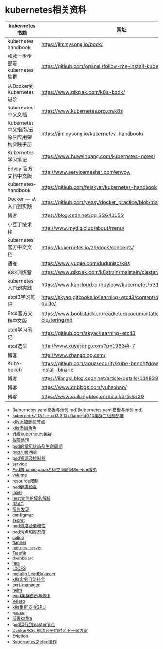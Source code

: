kubernetes相关资料
===

| kubernetes书籍 | 网址 |
|---------------|------|
| kubernetes handbook | https://jimmysong.io/book/ |
| 和我一步步部署 kubernetes 集群 | https://github.com/opsnull/follow-me-install-kubernetes-cluster |
| 从Docker到Kubernetes进阶 | https://www.qikqiak.com/k8s-book/ |
| kubernetes中文文档 | https://www.kubernetes.org.cn/k8s |
| Kubernetes 中文指南/云原生应用架构实践手册 | https://jimmysong.io/kubernetes-handbook/ |
| Kubernetes 学习笔记 | https://www.huweihuang.com/kubernetes-notes/ |
| Envoy 官方文档中文版 | http://www.servicemesher.com/envoy/ |
| kubernetes-handbook | https://github.com/feiskyer/kubernetes-handbook |
| Docker — 从入门到实践 | https://github.com/yeasy/docker_practice/blob/master/SUMMARY.md |
| 博客 | https://blog.csdn.net/qq_32641153 |
| 小豆丁技术栈 | http://www.mydlq.club/about/menu/ |
| kubernetes官方中文文档 | https://kubernetes.io/zh/docs/concepts/ |
| 语雀 | https://www.yuque.com/duduniao/k8s |
| K8S训练营 | https://www.qikqiak.com/k8strain/maintain/cluster/ |
| kubernetes入门到实践 | https://www.kancloud.cn/huyipow/kubernetes/531982 |
| etcd3学习笔记 | https://skyao.gitbooks.io/learning-etcd3/content/documentation/op-guide/ |
| Etcd官方文档中文版 | https://www.bookstack.cn/read/etcd/documentation-op-guide-clustering.md |
| etcd学习笔记 | https://github.com/skyao/learning-etcd3 |
| etcd选举 | http://www.xuyasong.com/?p=1983#i-7 |
| 博客 | http://www.zhangblog.com/ |
| Kube-bench | https://github.com/aquasecurity/kube-bench#download-and-install-binarie |
| 博客 | https://jiangxl.blog.csdn.net/article/details/119828244 |
| 博客 | https://www.cnblogs.com/yuhaohao/ |
| 博客 | https://www.cuiliangblog.cn/detail/article/29 |

- [kubernetes yaml模板与示例.md](kubernetes yaml模板与示例.md)
- [kubernetes1.13.1+etcd3.3.10+flanneld0.10集群二进制部署](https://github.com/mykubernetes/kubernetes/blob/master/deploy/kubernetes1.13.1%2Betcd3.3.10%2Bflanneld0.10%E9%9B%86%E7%BE%A4%E9%83%A8%E7%BD%B2.md)
- [k8s添加删除节点](https://github.com/mykubernetes/kubernetes/blob/master/K8S%E9%9B%86%E7%BE%A4%E5%88%A0%E9%99%A4%E4%B8%8E%E6%B7%BB%E5%8A%A0%E8%8A%82%E7%82%B9.md)
- [k8s添加角色](https://github.com/mykubernetes/kubernetes/blob/master/k8s%E6%B7%BB%E5%8A%A0role.md)
- [升级kubernetes集群](https://github.com/mykubernetes/kubernetes/blob/master/kubeadm%E9%83%A8%E7%BD%B2%E9%9B%86%E7%BE%A4%E5%8D%87%E7%BA%A7.md)
- [故障处理](https://github.com/mykubernetes/kubernetes/blob/master/%E6%95%85%E9%9A%9C%E5%A4%84%E7%90%86.md)
- [pod的常见状态及生命周期](https://github.com/mykubernetes/kubernetes/blob/master/pod%E7%9A%84%E5%B8%B8%E8%A7%81%E7%8A%B6%E6%80%81%E5%8F%8A%E7%94%9F%E5%91%BD%E5%91%A8%E6%9C%9F.md)
- [pod升级回滚](https://github.com/mykubernetes/kubernetes/blob/master/pod%E5%8D%87%E7%BA%A7%E5%9B%9E%E6%BB%9A.md)
- [pod资源及控制器](https://github.com/mykubernetes/kubernetes/blob/master/pod%E8%B5%84%E6%BA%90%E5%8F%8A%E6%8E%A7%E5%88%B6%E5%99%A8.md)
- [service](https://github.com/mykubernetes/kubernetes/blob/master/service.md)
- [Pod跨namespace名称空间访问Service服务](https://github.com/mykubernetes/kubernetes/blob/master/Pod%E8%B7%A8namespace%E5%90%8D%E7%A7%B0%E7%A9%BA%E9%97%B4%E8%AE%BF%E9%97%AEService%E6%9C%8D%E5%8A%A1.md)
- [volume](https://github.com/mykubernetes/kubernetes/tree/master/volume)
- [resource限制](https://github.com/mykubernetes/kubernetes/blob/master/resource%E9%99%90%E5%88%B6.md)
- [pod健康检查](https://github.com/mykubernetes/kubernetes/blob/master/pod%E5%81%A5%E5%BA%B7%E6%A3%80%E6%9F%A5.md)
- [label](https://github.com/mykubernetes/kubernetes/blob/master/label.md)
- [host文件的域名解析](https://github.com/mykubernetes/kubernetes/blob/master/host%E6%96%87%E4%BB%B6%E7%9A%84%E5%9F%9F%E5%90%8D%E8%A7%A3%E6%9E%90.md)
- [RBAC](https://github.com/mykubernetes/kubernetes/tree/master/RBAC)
- [服务发现](https://github.com/mykubernetes/kubernetes/tree/master/%E6%9C%8D%E5%8A%A1%E5%8F%91%E7%8E%B0)
- [configmap](https://github.com/mykubernetes/kubernetes/blob/master/configmap.md)
- [secret](https://github.com/mykubernetes/kubernetes/blob/master/secret.md)
- [pod调度及亲和性](https://github.com/mykubernetes/kubernetes/blob/master/pod%E8%B0%83%E5%BA%A6%E5%8F%8A%E4%BA%B2%E5%92%8C%E6%80%A7.md)
- [pod污点和容忍度](https://github.com/mykubernetes/kubernetes/blob/master/pod%E6%B1%A1%E7%82%B9%E5%92%8C%E5%AE%B9%E5%BF%8D%E5%BA%A6.md)
- [calico](https://github.com/mykubernetes/kubernetes/blob/master/calico/README.md)
- [flannel](https://github.com/mykubernetes/kubernetes/blob/master/flannel.md)
- [metrics-server](https://github.com/mykubernetes/kubernetes/blob/master/metrics-server.md)
- [Traefik](https://github.com/mykubernetes/kubernetes/blob/master/Traefik.md)
- [dashboard](https://github.com/mykubernetes/kubernetes/blob/master/dashboard.md)
- [hpa](https://github.com/mykubernetes/kubernetes/blob/master/hpa.md)
- [LXCFS](https://github.com/mykubernetes/kubernetes/blob/master/LXCFS.md)
- [metallb LoadBalancer](https://github.com/mykubernetes/kubernetes/blob/master/metallb%20LoadBalancer.md)
- [k8s命令自动补全](https://github.com/mykubernetes/kubernetes/blob/master/k8s%E5%91%BD%E4%BB%A4%E8%87%AA%E5%8A%A8%E8%A1%A5%E5%85%A8.md)
- [cert-manager](https://github.com/mykubernetes/kubernetes/blob/master/cert-manager.md)
- [helm](https://github.com/mykubernetes/kubernetes/tree/master/helm)
- [etcd集群备份与恢复](https://github.com/mykubernetes/kubernetes/blob/master/etcd%E9%9B%86%E7%BE%A4%E5%A4%87%E4%BB%BD%E4%B8%8E%E6%81%A2%E5%A4%8D.md)
- [Velero](https://github.com/mykubernetes/kubernetes/blob/master/Velero%E5%AE%89%E8%A3%85.md)
- [k8s集群支持GPU](https://github.com/mykubernetes/kubernetes/blob/master/k8s%E9%9B%86%E7%BE%A4GPU%E6%94%AF%E6%8C%81.md)
- [pause](https://github.com/mykubernetes/kubernetes/blob/master/kubernetes%E4%B9%8Bpause%E5%AE%B9%E5%99%A8.md)
- [部署kafka](https://github.com/mykubernetes/kubernetes/blob/master/k8s%E9%83%A8%E7%BD%B2kafka.md)
- [pod运行到master节点](https://github.com/mykubernetes/kubernetes/blob/master/%E5%B0%86pod%E8%BF%90%E8%A1%8C%E5%9C%A8master%E8%8A%82%E7%82%B9.md)
- [Docker/K8s 解决容器内时区不一致方案](https://github.com/mykubernetes/kubernetes/blob/master/Docker%E5%92%8CK8s%20%E8%A7%A3%E5%86%B3%E5%AE%B9%E5%99%A8%E5%86%85%E6%97%B6%E5%8C%BA%E4%B8%8D%E4%B8%80%E8%87%B4%E6%96%B9%E6%A1%88.md)
- [Eviction](https://github.com/mykubernetes/kubernetes/blob/master/K8S%20Pod%20Eviction%20%E6%9C%BA%E5%88%B6.md)
- [Kubernetes之etcd操作](https://github.com/mykubernetes/kubernetes/blob/master/Kubernetes%E4%B9%8Betcd%E6%93%8D%E4%BD%9C.md)
